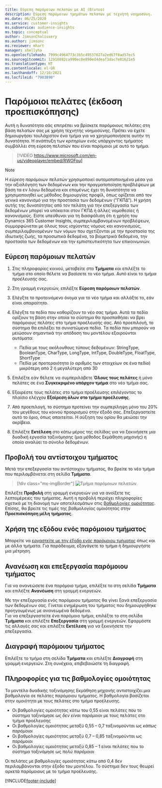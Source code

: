 ```yaml
---
title: Εύρεση παρόμοιων πελατών με AI (Βίντεο)
description: Εύρεση παρόμοιων τμημάτων πελατών με τεχνητή νοημοσύνη.
ms.date: 06/25/2020
ms.service: customer-insights
ms.subservice: audience-insights
ms.topic: conceptual
author: JimsonChalissery
ms.author: jimsonc
ms.reviewer: mhart
manager: shellyha
ms.openlocfilehash: 7999c4964773c3b5c49537027a2ed67f0ad57ec5
ms.sourcegitcommit: 12910882ca990ec0e890ed4deaf3dac7e01621e5
ms.translationtype: HT
ms.contentlocale: el-GR
ms.lasthandoff: 12/10/2021
ms.locfileid: "7903890"
---
```

# <a name="similar-customers-preview"></a>Παρόμοιοι πελάτες (έκδοση προεπισκόπησης)

Αυτή η δυνατότητα σάς επιτρέπει να βρίσκετε παρόμοιους πελάτες στη βάση πελατών σας με χρήση τεχνητής νοημοσύνης. Πρέπει να έχετε δημιουργήσει τουλάχιστον ένα τμήμα για να χρησιμοποιήσετε αυτήν τη δυνατότητα. Η ανάπτυξη των κριτηρίων ενός υπάρχοντος τμήματος συμβάλλει στη εύρεση πελατών που είναι παρόμοιοι με αυτό το τμήμα.

> [!VIDEO https://www.microsoft.com/en-us/videoplayer/embed/RWOFou]

> [!NOTE]
> Η *εύρεση παρόμοιων πελατών* χρησιμοποιεί αυτοματοποιημένα μέσα για την αξιολόγηση των δεδομένων και την πραγματοποίηση προβλέψεων με βάση τα εν λόγω δεδομένα και επομένως έχει τη δυνατότητα να χρησιμοποιηθεί ως μέθοδος δημιουργίας προφίλ, όπως ορίζεται από τον γενικό κανονισμό για την προστασία των δεδομένων ("ΓΚΠΔ"). Η χρήση αυτής της δυνατότητας από τον πελάτη για την επεξεργασία των δεδομένων μπορεί να υπόκειται στον ΓΚΠΔ ή άλλες νομοθεσίες ή κανονισμούς. Είστε υπεύθυνοι για τη διασφάλιση ότι η χρήση του Dynamics 365 Customer Insights, συμπεριλαμβανομένων προβλέψεων, συμμορφώνεται με όλους τους ισχύοντες νόμους και κανονισμούς, συμπεριλαμβανομένων των νόμων που σχετίζονται με την προστασία της ιδιωτικής ζωής, τα προσωπικά δεδομένα, τα βιομετρικά δεδομένα, την προστασία των δεδομένων και την εμπιστευτικότητα των επικοινωνιών.

## <a name="finding-similar-customers"></a>Εύρεση παρόμοιων πελατών

1. Στις πληροφορίες κοινού, μεταβείτε στα **Τμήματα** και επιλέξτε το τμήμα στο οποίο θέλετε να βασίσετε το νέο τμήμα. Αυτό είναι το *τμήμα προέλευσής* σας.

1. Στη γραμμή ενεργειών, επιλέξτε **Εύρεση παρόμοιων πελατών**.

1. Ελέγξτε το προτεινόμενο όνομα για το νέο τμήμα και αλλάξτε το, εάν είναι απαραίτητο.

1. Ελέγξτε τα πεδία που καθορίζουν το νέο σας τμήμα. Αυτά τα πεδία ορίζουν τη βάση στην οποία το σύστημα θα προσπαθήσει να βρει παρόμοιους πελάτες στο τμήμα προέλευσής σας. Από προεπιλογή, το σύστημα θα επιλέξει τα συνιστώμενα πεδία.
  Τα πεδία που μπορούν να μειώσουν σημαντικά την απόδοση του μοντέλου εξαιρούνται αυτόματα:
  
   - Πεδία με τους ακόλουθους τύπους δεδομένων: StringType, BooleanType, CharType, LongType, IntType, DoubleType, FloatType, ShortType
   - Πεδία με προτεραιότητα (ο αριθμός των στοιχείων σε ένα πεδίο) μικρότερη από 2 ή μεγαλύτερη από 30

1. Επιλέξτε εάν θέλετε να συμπεριλάβετε **Όλους τους πελάτες** ή μόνο πελάτες σε ένα **Συγκεκριμένο υπάρχον τμήμα** στο νέο τμήμα σας.

1. Εξαιρέστε τους πελάτες στο τμήμα προέλευσης επιλέγοντας το πλαίσιο ελέγχου **Εξαίρεση όλων στο τμήμα προέλευσης**.

1. Από προεπιλογή, το σύστημα προτείνει την συμπερίληψη μόνο του 20% του μεγέθους του κοινού προορισμού στην έξοδό σας. Επεξεργαστείτε αυτό το όριο, όπως απαιτείται. Η αύξηση του ορίου θα μειώσει την ακρίβεια.

1. Επιλέξτε **Εκτέλεση** στο κάτω μέρος της σελίδας για να ξεκινήσετε μια δυαδική εργασία ταξινόμησης (μια μέθοδος Εκμάθηση μηχανής) η οποία αναλύει το σύνολο δεδομένων.

## <a name="view-the-similar-segment"></a>Προβολή του αντίστοιχου τμήματος

Μετά την επεξεργασία του αντίστοιχου τμήματος, θα βρείτε το νέο τμήμα που περιλαμβάνεται στη σελίδα **Τμήματα**.

> [!div class="mx-imgBorder"]
> ![Τμήμα παρόμοιων πελατών.](media/expanded-segment.png "Τμήμα παρόμοιων πελατών")

Επιλέξτε **Προβολή** στη γραμμή ενεργειών για να ανοίξετε τις λεπτομέρειες του τμήματος. Αυτή η προβολή περιέχει πληροφορίες σχετικά με τη διανομή των αποτελεσμάτων στις [βαθμολογίες ομοιότητας](#about-similarity-scores). Επίσης, θα βρείτε τις τιμές της βαθμολογίας ομοιότητας στην **Προεπισκόπηση μέλη τμήματος**.

## <a name="use-the-output-of-a-similar-segment"></a>Χρήση της εξόδου ενός παρόμοιου τμήματος

Μπορείτε να [εργαστείτε με την έξοδο ενός παρόμοιου τμήματος](segments.md) όπως και με άλλα τμήματα. Για παράδειγμα, εξαγάγετε το τμήμα ή δημιουργήστε μια μέτρηση.

## <a name="refresh-and-edit-a-similar-segment"></a>Ανανέωση και επεξεργασία παρόμοιου τμήματος

Για να ανανεώσετε ένα παρόμοιο τμήμα, επιλέξτε το στη σελίδα **Τμήματα** και επιλέξτε **Ανανέωση** στη γραμμή ενεργειών.

Με την επεξεργασία ενός παρόμοιου τμήματος θα γίνει ξανά επεξεργασία των δεδομένων σας. Γίνεται ενημέρωση του τμήματος που δημιουργήθηκε προηγουμένως με ανανεωμένα δεδομένα.    
Για να επεξεργαστείτε ένα παρόμοιο τμήμα, επιλέξτε το στη σελίδα **Τμήματα** και επιλέξτε **Επεξεργασία** στη γραμμή ενεργειών. Εφαρμόστε τις αλλαγές σας και επιλέξτε **Εκτέλεση** για να ξεκινήσετε την επεξεργασία.

## <a name="delete-a-similar-segment"></a>Διαγραφή παρόμοιου τμήματος

Επιλέξτε το τμήμα στη σελίδα **Τμήματα** και επιλέξτε **Διαγραφή** στη γραμμή ενεργειών. Στη συνέχεια, επιβεβαιώστε τη διαγραφή.

## <a name="about-similarity-scores"></a>Πληροφορίες για τις βαθμολογίες ομοιότητας

Το μοντέλο δυαδικής ταξινόμησης Εκμάθηση μηχανής αντιστοιχίζει μια βαθμολογία σε πελάτες παρόμοιου τμήματος. Η βαθμολογία βασίζεται στην ομοιότητα με τους πελάτες στο τμήμα προέλευσης.

- Οι βαθμολογίες ομοιότητας κάτω του 0,55 είναι πελάτες που το σύστημα ταξινόμησε ως *δεν είναι παρόμοιοι* με τους πελάτες στο τμήμα προέλευσης
- Οι βαθμολογίες ομοιότητας μεταξύ 0,55 – 0,7 ταξινομούνται ως *κάπως παρόμοιοι*
- Οι βαθμολογίες ομοιότητας μεταξύ 0,7 – 0,85 ταξινομούνται ως *παρόμοιοι*
- Οι βαθμολογίες ομοιότητας μεταξύ 0,85 – 1 είναι πελάτες που το σύστημα ταξινόμησε ως *πολύ παρόμοιοι*

Οι πελάτες με βαθμολογίες ομοιότητας κάτω από 0,4 δεν περιλαμβάνονται στην έξοδο του μοντέλου. Το σύστημα δεν τους θεωρεί αρκετά παρόμοιους με το τμήμα προέλευσης.


[!INCLUDE[footer-include](../includes/footer-banner.md)]